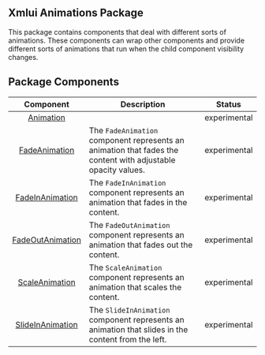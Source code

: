 ## Xmlui Animations Package

This package contains components that deal with different sorts of animations.
These components can wrap other components and provide different sorts of animations that run when the child component visibility changes.

## Package Components

| Component | Description | Status |
| :---: | --- | :---: |
| [Animation](./xmlui-animations/Animation) |  | experimental |
| [FadeAnimation](./xmlui-animations/FadeAnimation) | The `FadeAnimation` component represents an animation that fades the content with adjustable opacity values. | experimental |
| [FadeInAnimation](./xmlui-animations/FadeInAnimation) | The `FadeInAnimation` component represents an animation that fades in the content. | experimental |
| [FadeOutAnimation](./xmlui-animations/FadeOutAnimation) | The `FadeOutAnimation` component represents an animation that fades out the content. | experimental |
| [ScaleAnimation](./xmlui-animations/ScaleAnimation) | The `ScaleAnimation` component represents an animation that scales the content. | experimental |
| [SlideInAnimation](./xmlui-animations/SlideInAnimation) | The `SlideInAnimation` component represents an animation that slides in the content from the left. | experimental |
